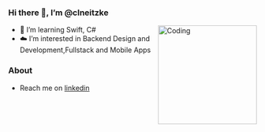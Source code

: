 ### Hi there 👋,  I’m @clneitzke 

<!-- img align="right" alt="Coding" width="200" src="https://cdn.dribbble.com/users/1059583/screenshots/4171367/coding-freak.gif" -->
<img align="right" alt="Coding" width="200" src="https://techcrunch.com/wp-content/uploads/2014/02/flappy.gif?w=1390&crop=1">

- 🔭 I’m learning Swift, C# <br/>
- ☁️ I’m interested in Backend Design and Development,Fullstack and Mobile Apps

### About

- Reach me on [linkedin](https://linkedin.com/in/clneitzke/)

